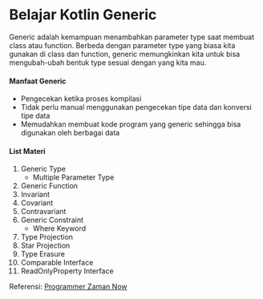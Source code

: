 # Belajar Kotlin Generic
Generic adalah kemampuan menambahkan parameter type saat membuat class atau function. Berbeda dengan parameter type yang biasa kita gunakan di class dan function, generic memungkinkan kita untuk bisa mengubah-ubah bentuk type sesuai dengan yang kita mau.
#### Manfaat Generic
- Pengecekan ketika proses kompilasi
- Tidak perlu manual menggunakan pengecekan tipe data dan konversi tipe data
- Memudahkan membuat kode program yang generic sehingga bisa digunakan oleh berbagai data

#### List Materi
1. Generic Type
   - Multiple Parameter Type
2. Generic Function
3. Invariant
4. Covariant
5. Contravariant
6. Generic Constraint
   - Where Keyword
7. Type Projection
8. Star Projection
9. Type Erasure
10. Comparable Interface
11. ReadOnlyProperty Interface

Referensi:  [Programmer Zaman Now](https://www.youtube.com/ProgrammerZamanNow)